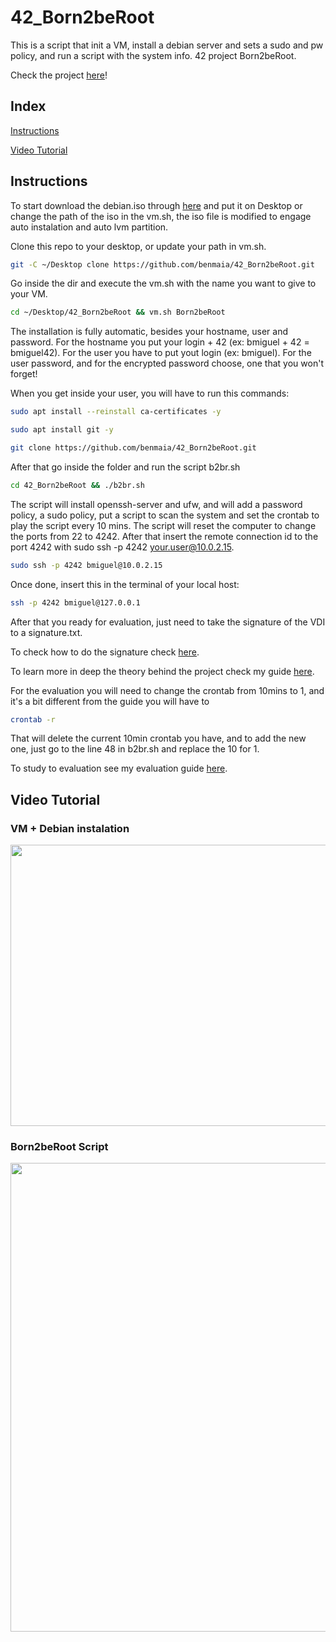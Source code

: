 # 42_Born2beRoot
This is a script that init a VM, install a debian server and sets a sudo and pw policy, and run a script with the system info. 42 project Born2beRoot.

Check the project <a href="https://github.com/benmaia/42_Born2beRoot_Guide" target="_blank">here</a>!

<h2> Index </h2>
<p><a href="#In">
  Instructions
</a></p>
<p><a href="#Tu">
  Video Tutorial
</a></p>

<h2 id="In">Instructions</h2>

To start download the debian.iso through <a href="https://mega.nz/file/sB4ViYSB#piht6sky5mM2dz25Svlcf9Ipj3BGgAUqNkp6OgIaAOg" target="_blank">here</a> and put it on Desktop or change the path of the iso in the vm.sh, the iso file is modified to engage auto instalation and auto lvm partition.

Clone this repo to your desktop, or update your path in vm.sh.
```bash
git -C ~/Desktop clone https://github.com/benmaia/42_Born2beRoot.git
```
Go inside the dir and execute the vm.sh with the name you want to give to your VM.
```bash
cd ~/Desktop/42_Born2beRoot && vm.sh Born2beRoot
```


The installation is fully automatic, besides your hostname, user and password.
For the hostname you put your login + 42 (ex: bmiguel + 42 = bmiguel42).
For the user you have to put yout login (ex: bmiguel).
For the user password, and for the encrypted password choose, one that you won't forget!

When you get inside your user, you will have to run this commands:

```bash
sudo apt install --reinstall ca-certificates -y
```

```bash
sudo apt install git -y
```

```bash
git clone https://github.com/benmaia/42_Born2beRoot.git
```

After that go inside the folder and run the script b2br.sh


```bash
cd 42_Born2beRoot && ./b2br.sh
```

The script will install openssh-server and ufw, and will add a password policy, a sudo policy, put a script to scan the system and set the crontab to play the script every 10 mins.
The script will reset the computer to change the ports from 22 to 4242.
After that insert the remote connection id to the port 4242 with sudo ssh -p 4242 your.user@10.0.2.15.
```bash
sudo ssh -p 4242 bmiguel@10.0.2.15
```
Once done, insert this in the terminal of your local host:
```bash
ssh -p 4242 bmiguel@127.0.0.1
```
After that you ready for evaluation, just need to take the signature of the VDI to a signature.txt.

To check how to do the signature check <a href="https://github.com/benmaia/42_B2bR/tree/master/Born2beRoot#Signature" target="_blank">here</a>.

To learn more in deep the theory behind the project check my guide <a href="https://github.com/benmaia/42_B2bR/tree/master/Born2beRoot#Set%20the%20basic%20up" target="_blank">here</a>.

For the evaluation you will need to change the crontab from 10mins to 1, and it's a bit different from the guide you will have to
```bash
crontab -r
```
That will delete the current 10min crontab you have, and to add the new one, just go to the line 48 in b2br.sh and replace the 10 for 1.

To study to evaluation see my evaluation guide <a href="https://github.com/benmaia/42_B2bR/tree/master/Evaluation#Evaluation" target="_blank">here</a>.

<h2 id="Tu">Video Tutorial</h2>

### VM + Debian instalation
<img src="https://cdn.discordapp.com/attachments/461563270411714561/975159407904178236/vm.gif" width="1000" height="450">

### Born2beRoot Script
<img src="https://cdn.discordapp.com/attachments/461563270411714561/975162991022604318/b2br.gif" width="1000" height="750">

